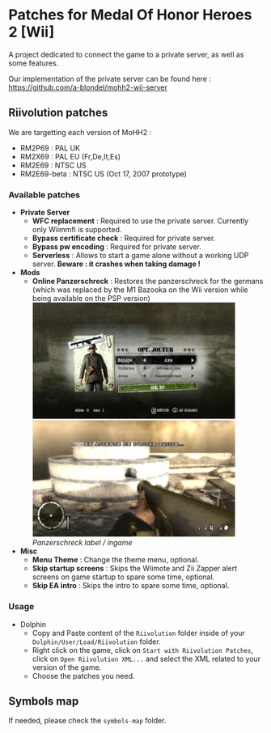 # Patches for Medal Of Honor Heroes 2 [Wii]

A project dedicated to connect the game to a private server, as well as some features.

Our implementation of the private server can be found here : https://github.com/a-blondel/mohh2-wii-server


## Riivolution patches

We are targetting each version of MoHH2 :
- RM2P69 : PAL UK
- RM2X69 : PAL EU (Fr,De,It,Es)
- RM2E69 : NTSC US
- RM2E69-beta : NTSC US (Oct 17, 2007 prototype)

### Available patches

- **Private Server**
  - **WFC replacement** : Required to use the private server. Currently only Wiimmfi is supported.
  - **Bypass certificate check** : Required for private server.
  - **Bypass pw encoding** : Required for private server.
  - **Serverless** : Allows to start a game alone without a working UDP server. **Beware : it crashes when taking damage !**
- **Mods**
  - **Online Panzerschreck** : Restores the panzerschreck for the germans (which was replaced by the M1 Bazooka on the Wii version while being available on the PSP version)  
<img src="doc/img/panzerschreck-label.png" alt="panzerschreck-label" width="400"/> <img src="doc/img/panzerschreck.png" alt="panzerschreck" width="400"/><br/>
*Panzerschreck label / ingame*
- **Misc**
  - **Menu Theme** : Change the theme menu, optional.
  - **Skip startup screens** : Skips the Wiimote and Zii Zapper alert screens on game startup to spare some time, optional.
  - **Skip EA intro** : Skips the intro to spare some time, optional.


### Usage

- Dolphin
  - Copy and Paste content of the `Riivolution` folder inside of your `Dolphin/User/Load/Riivolution` folder.
  - Right click on the game, click on `Start with Riivolution Patches`, click on `Open Riivolution XML...` and select the XML related to your version of the game.
  - Choose the patches you need.


## Symbols map

If needed, please check the `symbols-map` folder.
